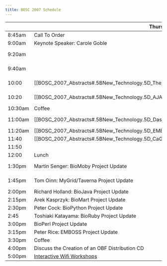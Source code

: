```yaml
---
title: BOSC 2007 Schedule
---
```


|         | Thursday July 19th                                                                                                                                                                                                                  | Friday July 20th                                                                                                                                                                                                                                                                                     |
|---------|-------------------------------------------------------------------------------------------------------------------------------------------------------------------------------------------------------------------------------------|------------------------------------------------------------------------------------------------------------------------------------------------------------------------------------------------------------------------------------------------------------------------------------------------------|
| 8:45am  | Call To Order                                                                                                                                                                                                                       | Call To Order                                                                                                                                                                                                                                                                                        |
| 9:00am  | Keynote Speaker: Carole Goble                                                                                                                                                                                                       | \[\[BOSC\_2007\_Abstracts\#.5BOS\_Software.5D\_The\_ONDEX\_Data\_Integration\_Framework | \[OS Software\] Jan Taubert: The ONDEX Data Integration Framework\]\]                                                                                                                                      |
| 9:20am  |                                                                                                                                                                                                                                     | \[\[BOSC\_2007\_Abstracts\#.5BOS\_Software.5D\_CGEMS:\_An\_Open-Source\_caIntegrator\_Application\_to\_support\_Whole\_Genome\_Association\_Studies | \[OS Software\] Subhashree Madhavan: CGEMS: An Open-Source caIntegrator Application to support Whole Genome Association Studies\]\]            |
| 9:40am  |                                                                                                                                                                                                                                     | \[\[BOSC\_2007\_Abstracts\#.5BOS\_Software.5D\_Modware:\_An\_Object-Oriented\_Perl\_Interface\_to\_the\_Chado\_Schema | \[OS Software\] Eric Just: Modware: An Object-Oriented Perl Interface to the Chado Schema\]\]                                                                                |
| 10:00   | \[\[BOSC\_2007\_Abstracts\#.5BNew\_Technology.5D\_The\_Galaxy\_Framework\_for\_Computational\_Biology\_Tool\_Integration | \[New Technology\] James Taylor: The Galaxy Framework for Computational Biology Tool Integration\]\]     | \[\[BOSC\_2007\_Abstracts\#.5BOS\_Software.5D\_XRATE:\_Scheme-y\_trees.2C\_phylo-HMMs\_and\_phylo-grammars | \[OS Software\] Ian Holmes: XRATE: Scheme-y trees, phylo-HMMs and phylo-grammars\]\]                                                                                                    |
| 10:20   | \[\[BOSC\_2007\_Abstracts\#.5BNew\_Technology.5D\_AJAX\_GBrowse:\_Community\_Genome\_Annotation\_Made\_Easy | \[New Technology\] Mitch Skinner: AJAX GBrowse: Community Genome Annotation Made Easy\]\]                             | \[\[BOSC\_2007\_Abstracts\#.5BOS\_Software.5D\_XMLPipeDB:\_A\_Reusable.2C\_Open\_Source\_Tool\_Chain\_for\_Building\_Relational\_Databases\_from\_XML\_Sources | \[OS Software\] Kam Dahlquist: XMLPipeDB: A Reusable, Open Source Tool Chain for Building Relational Databases from XML Sources\]\] |
| 10:30am | Coffee                                                                                                                                                                                                                              | Coffee                                                                                                                                                                                                                                                                                               |
| 11:00am | \[\[BOSC\_2007\_Abstracts\#.5BNew\_Technology.5D\_Dasty2:\_A\_Web\_Client\_for\_Visualizing\_Protein\_Sequence\_Features | \[New Technology\] Rafael C. Jimenez: Dasty2: A Web Client for Visualizing Protein Sequence Features\]\] | \[\[BOSC\_2007\_Abstracts\#.5BSoftware\_Design\_And\_Engineering.5D\_An\_Open\_Source\_Framework\_for\_Teaching\_Bioinformatics | \[Software Design And Engineering\] Kam Dahlquist: An Open Source Framework for Teaching Bioinformatics\]\]                                                        |
| 11:20am | \[\[BOSC\_2007\_Abstracts\#.5BNew\_Technology.5D\_EMBRACE\_Web\_Services | \[New Technology\] Taavi Hupponen: EMBRACE Web Services\]\]                                                                                              | \[\[BOSC\_2007\_Abstracts\#.5BSoftware\_Design\_And\_Engineering.5D\_Tools\_to\_Facilitate\_Large\_Scale\_Comparative\_Genomic\_Analysis | \[Software Design And Engineering\] James Taylor: Tools to Facilitate Large Scale Comparative Genomic Analysis\]\]                                        |
| 11:40   | \[\[BOSC\_2007\_Abstracts\#.5BNew\_Technology.5D\_CaGrid\_Cancer\_Biomedical\_Informatics\_Grid | \[New Technology\] Krishnakant Shanbhag: CaGrid Cancer Biomedical Informatics Grid\]\]                                            | \[Lightning Talk\] Carol Lushbough: BioStream: An Extensible Database Tool for Biologists                                                                                                                                                                                                            |
| 11:50   |                                                                                                                                                                                                                                     | \[Lightning Talk\] Goran Sandberg: Mitrion-C Accellerated NCBI Blast Application                                                                                                                                                                                                                     |
| 12:00   | Lunch                                                                                                                                                                                                                               | Lunch                                                                                                                                                                                                                                                                                                |
| 1:30pm  | Martin Senger: BioMoby Project Update                                                                                                                                                                                               | \[Lightning Talk\] Eric Jain: beta.uniprot.org -- Another Piece of Life Sciences Infrastructure Built on Open Source Software                                                                                                                                                                        |
| 1:45pm  | Tom Oinn: MyGrid/Taverna Project Update                                                                                                                                                                                             | \[Lightning Talk\] Toshiaki Katayama -- Introduction of the Japanese Open Bio\* community                                                                                                                                                                                                            |
| 2:00pm  | Richard Holland: BioJava Project Update                                                                                                                                                                                             | [ Interactive Wifi Workshops](BOSC_2007_Wifi_Workshops "wikilink")                                                                                                                                                                                                                                   |
| 2:15pm  | Arek Kasprzyk: BioMart Project Update                                                                                                                                                                                               | [ Interactive Wifi Workshops](BOSC_2007_Wifi_Workshops "wikilink")                                                                                                                                                                                                                                   |
| 2:30pm  | Peter Cock: BioPython Project Update                                                                                                                                                                                                | [ Interactive Wifi Workshops](BOSC_2007_Wifi_Workshops "wikilink")                                                                                                                                                                                                                                   |
| 2:45    | Toshiaki Katayama: BioRuby Project Update                                                                                                                                                                                           | [ Interactive Wifi Workshops](BOSC_2007_Wifi_Workshops "wikilink")                                                                                                                                                                                                                                   |
| 3:00pm  | BioPerl Project Update                                                                                                                                                                                                              | [ Interactive Wifi Workshops](BOSC_2007_Wifi_Workshops "wikilink")                                                                                                                                                                                                                                   |
| 3:15pm  | Peter Rice: EMBOSS Project Update                                                                                                                                                                                                   | [ Interactive Wifi Workshops](BOSC_2007_Wifi_Workshops "wikilink")                                                                                                                                                                                                                                   |
| 3:30pm  | Coffee                                                                                                                                                                                                                              | Coffee                                                                                                                                                                                                                                                                                               |
| 4:00pm  | Discuss the Creation of an OBF Distribution CD                                                                                                                                                                                      | [ Interactive Wifi Workshops](BOSC_2007_Wifi_Workshops "wikilink")                                                                                                                                                                                                                                   |
| 5:00pm  | [ Interactive Wifi Workshops](BOSC_2007_Wifi_Workshops "wikilink")                                                                                                                                                                  | [ Interactive Wifi Workshops](BOSC_2007_Wifi_Workshops "wikilink")                                                                                                                                                                                                                                   |


